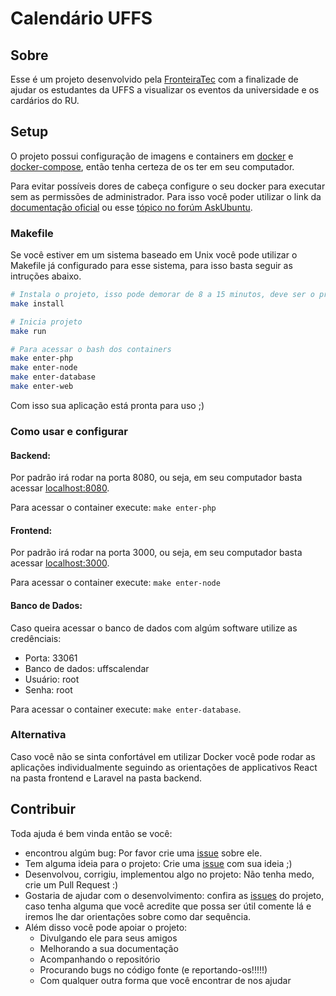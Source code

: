 # Calendário UFFS

## Sobre
Esse é um projeto desenvolvido pela [FronteiraTec]([http://fronteiratec.com/) com a finalizade de ajudar os estudantes da UFFS a visualizar os eventos da universidade e os cardários do RU.

## Setup
O projeto possui configuração de imagens e containers em [docker](https://docs.docker.com/install/linux/docker-ce/ubuntu/) e [docker-compose](https://docs.docker.com/compose/install/), então tenha certeza de os ter em seu computador.

Para evitar possíveis dores de cabeça configure o seu docker para executar sem as permissões de administrador.
Para isso você poder utilizar o link da [documentação oficial](https://docs.docker.com/install/linux/linux-postinstall/) ou esse [tópico no forúm AskUbuntu](https://askubuntu.com/questions/477551/how-can-i-use-docker-without-sudo).


### Makefile
Se você estiver em um sistema baseado em Unix você pode utilizar o Makefile já configurado para esse sistema, para isso basta seguir as intruções abaixo.

```bash
# Instala o projeto, isso pode demorar de 8 a 15 minutos, deve ser o primeiro comando a ser executado assim que o projeto for clonado.
make install

# Inicia projeto
make run

# Para acessar o bash dos containers
make enter-php
make enter-node
make enter-database
make enter-web
```

Com isso sua aplicação está pronta para uso ;)

### Como usar e configurar

#### Backend:
Por padrão irá rodar na porta 8080, ou seja, em seu computador basta acessar [localhost:8080](https://localhost:8080).

Para acessar o container execute: `make enter-php`

#### Frontend:
Por padrão irá rodar na porta 3000, ou seja, em seu computador basta acessar [localhost:3000](https://localhost:3000).

Para acessar o container execute: `make enter-node`

#### Banco de Dados:
Caso queira acessar o banco de dados com algúm software utilize as credênciais:
  - Porta: 33061
  - Banco de dados: uffscalendar
  - Usuário: root
  - Senha: root

Para acessar o container execute: `make enter-database`.

### Alternativa
Caso você não se sinta confortável em utilizar Docker você pode rodar as aplicações individualmente seguindo as orientações de applicativos React na pasta frontend e Laravel na pasta backend.


## Contribuir
Toda ajuda é bem vinda então se você:
  - encontrou algúm bug: Por favor crie uma [issue](https://github.com/FronteiraTec/calendario-uffs/issues) sobre ele.
  - Tem alguma ideia para o projeto: Crie uma [issue](https://github.com/FronteiraTec/calendario-uffs/issues) com sua ideia ;)
  - Desenvolvou, corrigiu, implementou algo no projeto: Não tenha medo, crie um Pull Request :)
  - Gostaria de ajudar com o desenvolvimento: confira as [issues](https://github.com/FronteiraTec/calendario-uffs/issues) do projeto, caso tenha alguma que você acredite que possa ser útil comente lá e iremos lhe dar orientações sobre como dar sequência.
  - Além disso você pode apoiar o projeto:
    - Divulgando ele para seus amigos
    - Melhorando a sua documentação
    - Acompanhando o repositório
    - Procurando bugs no código fonte (e reportando-os!!!!!)
    - Com qualquer outra forma que você encontrar de nos ajudar
